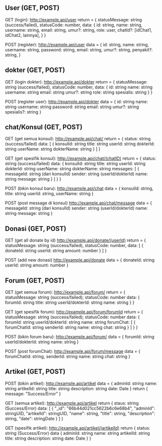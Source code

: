 ## User (GET, POST)
GET (login): http://example.api/user
    return = {
        statusMessage: string (success/failed),
        statusCode: number,
        data: {
            id: string,
            name: string,
            username: string,
            email: string,
            umur?: string,
            role: user,
            chatId?: [idChat1, idChat2, lainnya],
        }
    }

POST (register): http://example.api/user
    data = {
        id: string,
        name: string,
        username: string,
        password: string,
        email: string,
        umur?: string,
        penyakit?: string,
    }


## dokter (GET, POST)
GET (login dokter): http://example.api/dokter
    return = {
        statusMessage: string (success/failed),
        statusCode: number,
        data: {
            id: string
            name: string
            username: string
            email: string
            umur?: string
            role: string
            spesialis: string
        }
    }

POST (register user): http://example.api/dokter
    data = {
        id: string
        name: string
        username: string
        password: string
        email: string
        umur?: string
        spesialis?: string
    }


## chat/Konsul (GET, POST) 
GET (get semua konsul): http://example.api/chat/
    return = {
        status: string (success/failed)
        data: [
            {
                konsulId: string
                title: string
                userId: string
                dokterId: string
                userName: string
                dokterName: string
            }
        ]
    }

GET (get spesifik konsul): http://example.api/chat/(chatID)
    return = {
        status: string (success/failed)
        data: {
            konsulId: string
            title: string
            userId: string
            dokterId: string
            userName: string
            dokterName: string
            messages: [
                    {            
                        messageId: string (dari konsulId)
                        sender: string (userId/dokterId)
                        name: string
                        message: string
                    }
                ]
        }
    }


POST (bikin konsul baru): http://example.api/chat
    data = {
        konsulId: string,
        title: string
        userId: string,
        userName: string
    }

POST (post message di konsul) http://example.api/chat/message
    data = {
        messageId: string (dari konsulId)
        sender: string (userId/dokterId)
        name: string
        message: string
    }
    



## Donasi (GET, POST)
GET (get all donate by id) http://example.api/donate/(userId)
    return = {
        statusMessage: string (success/failed),
        statusCode: number,
        data: [
            {
                donateId: string
                userId: string
                amount: number
            }
        ]
    }

POST (add new donasi) http://example.api/donate
    data = {
        donateId: string
        userId: string
        amount: number
    }


## Forum (GET, POST)
GET (get semua forum): http://example.api/forum/
    return = {
            statusMessage: string (success/failed);
            statusCode: number
            data: {
                forumId: string
                title: string
                userId/dokterId: string
                name: string
            }
    }
    
GET (get spesifik forum): http://example.api/forum/forumId
    return = {
        statusMessage: string (success/failed);
        statusCode: number
        data: {
            forumId: string
            userId/dokterId: string
            name: string
            forumChat: [
                {
                    forumChatId: string
                    senderId: string
                    name: string
                    chat: string
                }
            ]
        }
    }

POST (bikin forum baru): http://example.api/forum/
    data = {
        forumId: string
        userId/dokterId: string
        name: string
    }

POST (post forumChat): http://example.api/forum/message
    data = {
        forumChatId: string,
        senderId: string
        name: string
        chat: string
    }

## Artikel (GET, POST)
POST (bikin artikel): http://example.api/artikel
    data = {
        adminId: string
        name: string
        artikelId: string
        title: string
        description: string
        date: Date
    }
    return {
        message: "Success/Error"
    }

GET (semua artikel): http://example.api/artikel
    return {
        staus: string (Success/Error)
        data: [
                {
                    "_id": "66b44d021cc5622b6c6e68b4",
                    "adminId": stringUID,
                    "artikelId": stringUID,
                    "name": string,
                    "title": string,
                    "description": string,
                    "date": stringDate
                }
        ]
    }

GET (spesifik artikel): http://example.api/artikel/(artikelId)
    return {
        status: string (Success/Error)
        data {
            adminId: string
            name: string
            artikelId: string
            title: string
            description: string
            date: Date
        }
    }
